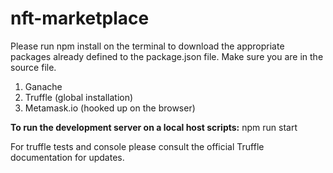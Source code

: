 # nft-marketplace
Please run npm install on the terminal to download the appropriate packages already defined to the package.json file. 
Make sure you are in the source file. 

1. Ganache
2. Truffle (global installation)
3. Metamask.io (hooked up on the browser)

**To run the development server on a local host scripts:** npm run start

For truffle tests and console please consult the official Truffle documentation for updates.

